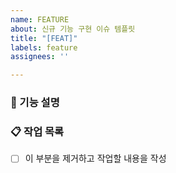 ```yaml
---
name: FEATURE
about: 신규 기능 구현 이슈 템플릿
title: "[FEAT]"
labels: feature
assignees: ''

---
```


### 📝 기능 설명

<!-- 어떤 기능이 필요한지 간략히 설명해주세요 -->

### 📋 작업 목록

- [ ] 이 부분을 제거하고 작업할 내용을 작성
